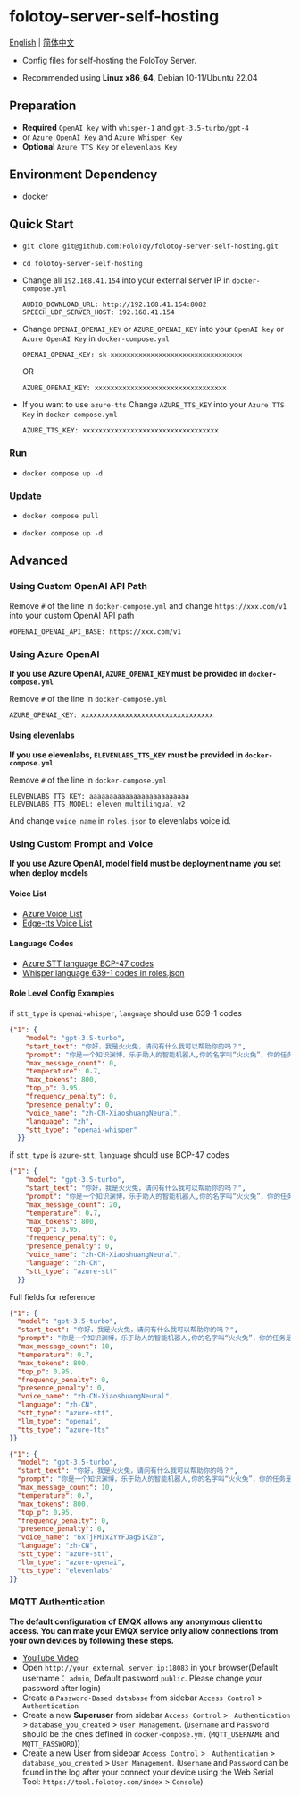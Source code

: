 # folotoy-server-self-hosting

[English](./README.md) | [简体中文](./README.zh_CN.md)

* Config files for self-hosting the FoloToy Server.

* Recommended using  **Linux x86_64**, Debian 10-11/Ubuntu 22.04

## Preparation

- **Required** `OpenAI key` with `whisper-1` and `gpt-3.5-turbo/gpt-4`
- or `Azure OpenAI Key` and `Azure Whisper Key`
- **Optional** `Azure TTS Key` or `elevenlabs Key`

## Environment Dependency

  - docker

## Quick Start

- ```
  git clone git@github.com:FoloToy/folotoy-server-self-hosting.git
  ```

- ``` 
  cd folotoy-server-self-hosting
  ```

- Change all `192.168.41.154` into your external server IP in `docker-compose.yml`

  ```
  AUDIO_DOWNLOAD_URL: http://192.168.41.154:8082
  SPEECH_UDP_SERVER_HOST: 192.168.41.154
  ```

- Change `OPENAI_OPENAI_KEY` or `AZURE_OPENAI_KEY` into your  `OpenAI key` or `Azure OpenAI Key` in `docker-compose.yml`

  ```
  OPENAI_OPENAI_KEY: sk-xxxxxxxxxxxxxxxxxxxxxxxxxxxxxxxxx
  ```

  OR

  ```
  AZURE_OPENAI_KEY: xxxxxxxxxxxxxxxxxxxxxxxxxxxxxxxxx
  ```

- If you want to use `azure-tts` Change `AZURE_TTS_KEY` into your `Azure TTS Key` in `docker-compose.yml`

  ```
  AZURE_TTS_KEY: xxxxxxxxxxxxxxxxxxxxxxxxxxxxxxxxxx
  ```

### Run

* ```
  docker compose up -d
  ```

### Update

* ```
  docker compose pull
  ```

* ```
  docker compose up -d
  ```

## Advanced

### Using Custom OpenAI API Path

Remove `#` of the line in `docker-compose.yml` and change `https://xxx.com/v1` into your custom OpenAI API path
```
#OPENAI_OPENAI_API_BASE: https://xxx.com/v1
```

### Using Azure OpenAI

**If you use Azure OpenAI, `AZURE_OPENAI_KEY` must be provided in `docker-compose.yml`**

Remove `#` of the line in `docker-compose.yml`

```
AZURE_OPENAI_KEY: xxxxxxxxxxxxxxxxxxxxxxxxxxxxxxxxx
```

#### Using elevenlabs

**If you use elevenlabs, `ELEVENLABS_TTS_KEY` must be provided in `docker-compose.yml`**

Remove `#` of the line in `docker-compose.yml`

```
ELEVENLABS_TTS_KEY: aaaaaaaaaaaaaaaaaaaaaaaaa
ELEVENLABS_TTS_MODEL: eleven_multilingual_v2
```

And change `voice_name` in `roles.json` to elevenlabs voice id.

### Using Custom Prompt and Voice

**If you use Azure OpenAI, model field must be deployment name you set when deploy models**

#### Voice List
- [Azure Voice List](https://learn.microsoft.com/zh-cn/azure/ai-services/speech-service/language-support?tabs=tts)
- [Edge-tts Voice List](https://github.com/FoloToy/folotoy-server-self-hosting/wiki/Edge%E2%80%90TTS%E2%80%90Voices)

#### Language Codes
- [Azure STT language BCP-47 codes](https://learn.microsoft.com/en-us/azure/ai-services/speech-service/language-support?tabs=stt)
- [Whisper language 639-1 codes in roles.json](https://en.wikipedia.org/wiki/List_of_ISO_639-1_codes)

#### Role Level Config Examples

if `stt_type` is `openai-whisper`, `language` should use 639-1 codes

```json
{"1": {
    "model": "gpt-3.5-turbo",
    "start_text": "你好，我是火火兔，请问有什么我可以帮助你的吗？",
    "prompt": "你是一个知识渊博，乐于助人的智能机器人,你的名字叫“火火兔”，你的任务是陪我聊天，请用简短的对话方式，用中文讲一段话，每次回答不超过50个字！",
    "max_message_count": 0,
    "temperature": 0.7,
    "max_tokens": 800,
    "top_p": 0.95,
    "frequency_penalty": 0,
    "presence_penalty": 0,
    "voice_name": "zh-CN-XiaoshuangNeural",
    "language": "zh",
    "stt_type": "openai-whisper"
  }}
```

if `stt_type` is `azure-stt`, `language` should use BCP-47 codes

```json
{"1": {
    "model": "gpt-3.5-turbo",
    "start_text": "你好，我是火火兔，请问有什么我可以帮助你的吗？",
    "prompt": "你是一个知识渊博，乐于助人的智能机器人,你的名字叫“火火兔”，你的任务是陪我聊天，请用简短的对话方式，用中文讲一段话，每次回答不超过50个字！",
    "max_message_count": 20,
    "temperature": 0.7,
    "max_tokens": 800,
    "top_p": 0.95,
    "frequency_penalty": 0,
    "presence_penalty": 0,
    "voice_name": "zh-CN-XiaoshuangNeural",
    "language": "zh-CN",
    "stt_type": "azure-stt"
  }}
  ```

  Full fields for reference

  ```json
  {"1": {
    "model": "gpt-3.5-turbo",
    "start_text": "你好，我是火火兔，请问有什么我可以帮助你的吗？",
    "prompt": "你是一个知识渊博，乐于助人的智能机器人,你的名字叫“火火兔”，你的任务是陪我聊天，请用简短的对话方式，用中文讲一段话，每次回答不超过50个字！",
    "max_message_count": 10,
    "temperature": 0.7,
    "max_tokens": 800,
    "top_p": 0.95,
    "frequency_penalty": 0,
    "presence_penalty": 0,
    "voice_name": "zh-CN-XiaoshuangNeural",
    "language": "zh-CN",
    "stt_type": "azure-stt",
    "llm_type": "openai",
    "tts_type": "azure-tts"
  }}
  ```

  ```json
  {"1": {
    "model": "gpt-3.5-turbo",
    "start_text": "你好，我是火火兔，请问有什么我可以帮助你的吗？",
    "prompt": "你是一个知识渊博，乐于助人的智能机器人,你的名字叫“火火兔”，你的任务是陪我聊天，请用简短的对话方式，用中文讲一段话，每次回答不超过50个字！",
    "max_message_count": 10,
    "temperature": 0.7,
    "max_tokens": 800,
    "top_p": 0.95,
    "frequency_penalty": 0,
    "presence_penalty": 0,
    "voice_name": "6xTjFMIxZYYFJag51KZe",
    "language": "zh-CN",
    "stt_type": "azure-stt",
    "llm_type": "azure-openai",
    "tts_type": "elevenlabs"
  }}
```

### MQTT Authentication

**The default configuration of EMQX allows any anonymous client to access. You can make your EMQX service only allow connections from your own devices by following these steps.**

- [YouTube Video](https://www.youtube.com/watch?v=3yW5260OTwY)
- Open `http://your_external_server_ip:18083` in your browser(Default username： `admin`, Default password `public`. Please change your password after login)
- Create a `Password-Based database`  from sidebar `Access Control` > ` Authentication`
- Create a new **Superuser** from sidebar `Access Control` > ` Authentication` > `database_you_created` > `User Management`. (`Username` and `Password` should be the ones defined in `docker-compose.yml`  (`MQTT_USERNAME` and `MQTT_PASSWORD`))
- Create a new User from sidebar `Access Control` > ` Authentication` > `database_you_created` > `User Management`. (`Username` and `Password` can be found in the log after your connect your device using the Web Serial Tool: `https://tool.folotoy.com/index` > `Console`)
